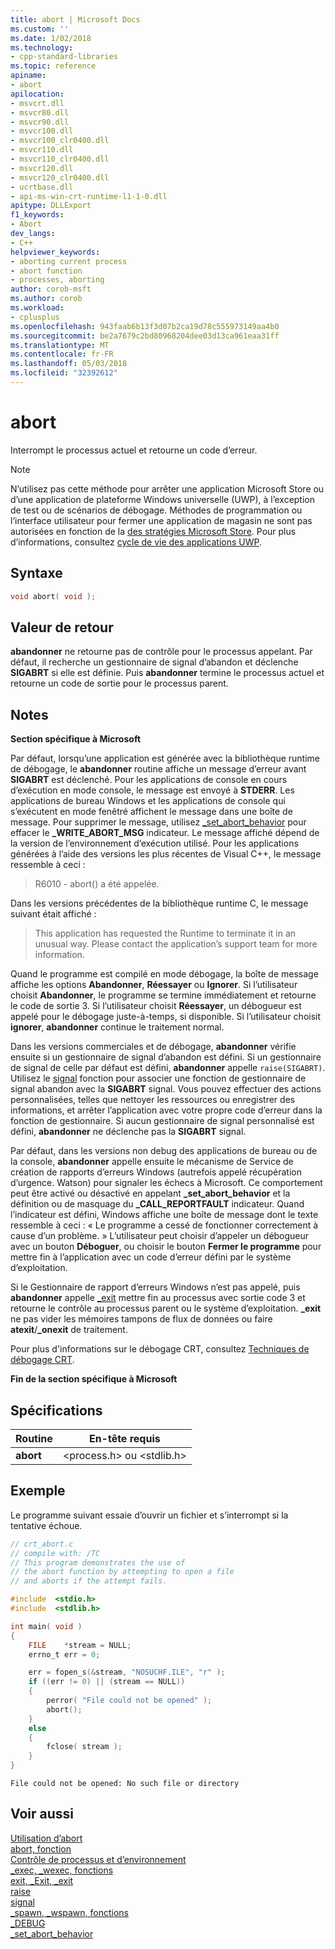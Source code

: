 ```yaml
---
title: abort | Microsoft Docs
ms.custom: ''
ms.date: 1/02/2018
ms.technology:
- cpp-standard-libraries
ms.topic: reference
apiname:
- abort
apilocation:
- msvcrt.dll
- msvcr80.dll
- msvcr90.dll
- msvcr100.dll
- msvcr100_clr0400.dll
- msvcr110.dll
- msvcr110_clr0400.dll
- msvcr120.dll
- msvcr120_clr0400.dll
- ucrtbase.dll
- api-ms-win-crt-runtime-l1-1-0.dll
apitype: DLLExport
f1_keywords:
- Abort
dev_langs:
- C++
helpviewer_keywords:
- aborting current process
- abort function
- processes, aborting
author: corob-msft
ms.author: corob
ms.workload:
- cplusplus
ms.openlocfilehash: 943faab6b13f3d07b2ca19d78c555973149aa4b0
ms.sourcegitcommit: be2a7679c2bd80968204dee03d13ca961eaa31ff
ms.translationtype: MT
ms.contentlocale: fr-FR
ms.lasthandoff: 05/03/2018
ms.locfileid: "32392612"
---
```

# <a name="abort"></a>abort

Interrompt le processus actuel et retourne un code d’erreur.

> [!NOTE]
> N’utilisez pas cette méthode pour arrêter une application Microsoft Store ou d’une application de plateforme Windows universelle (UWP), à l’exception de test ou de scénarios de débogage. Méthodes de programmation ou l’interface utilisateur pour fermer une application de magasin ne sont pas autorisées en fonction de la [des stratégies Microsoft Store](/legal/windows/agreements/store-policies). Pour plus d’informations, consultez [cycle de vie des applications UWP](/windows/uwp/launch-resume/app-lifecycle).

## <a name="syntax"></a>Syntaxe

```c
void abort( void );
```

## <a name="return-value"></a>Valeur de retour

**abandonner** ne retourne pas de contrôle pour le processus appelant. Par défaut, il recherche un gestionnaire de signal d’abandon et déclenche **SIGABRT** si elle est définie. Puis **abandonner** termine le processus actuel et retourne un code de sortie pour le processus parent.

## <a name="remarks"></a>Notes

**Section spécifique à Microsoft**

Par défaut, lorsqu’une application est générée avec la bibliothèque runtime de débogage, le **abandonner** routine affiche un message d’erreur avant **SIGABRT** est déclenché. Pour les applications de console en cours d’exécution en mode console, le message est envoyé à **STDERR**. Les applications de bureau Windows et les applications de console qui s’exécutent en mode fenêtré affichent le message dans une boîte de message. Pour supprimer le message, utilisez [_set_abort_behavior](set-abort-behavior.md) pour effacer le **_WRITE_ABORT_MSG** indicateur. Le message affiché dépend de la version de l’environnement d’exécution utilisé. Pour les applications générées à l’aide des versions les plus récentes de Visual C++, le message ressemble à ceci :

> R6010 - abort() a été appelée.

Dans les versions précédentes de la bibliothèque runtime C, le message suivant était affiché :

> This application has requested the Runtime to terminate it in an unusual way. Please contact the application’s support team for more information.

Quand le programme est compilé en mode débogage, la boîte de message affiche les options **Abandonner**, **Réessayer** ou **Ignorer**. Si l’utilisateur choisit **Abandonner**, le programme se termine immédiatement et retourne le code de sortie 3. Si l’utilisateur choisit **Réessayer**, un débogueur est appelé pour le débogage juste-à-temps, si disponible. Si l’utilisateur choisit **ignorer**, **abandonner** continue le traitement normal.

Dans les versions commerciales et de débogage, **abandonner** vérifie ensuite si un gestionnaire de signal d’abandon est défini. Si un gestionnaire de signal de celle par défaut est défini, **abandonner** appelle `raise(SIGABRT)`. Utilisez le [signal](signal.md) fonction pour associer une fonction de gestionnaire de signal abandon avec la **SIGABRT** signal. Vous pouvez effectuer des actions personnalisées, telles que nettoyer les ressources ou enregistrer des informations, et arrêter l’application avec votre propre code d’erreur dans la fonction de gestionnaire. Si aucun gestionnaire de signal personnalisé est défini, **abandonner** ne déclenche pas la **SIGABRT** signal.

Par défaut, dans les versions non debug des applications de bureau ou de la console, **abandonner** appelle ensuite le mécanisme de Service de création de rapports d’erreurs Windows (autrefois appelé récupération d’urgence. Watson) pour signaler les échecs à Microsoft. Ce comportement peut être activé ou désactivé en appelant **_set_abort_behavior** et la définition ou de masquage du **_CALL_REPORTFAULT** indicateur. Quand l’indicateur est défini, Windows affiche une boîte de message dont le texte ressemble à ceci : « Le programme a cessé de fonctionner correctement à cause d’un problème. » L’utilisateur peut choisir d’appeler un débogueur avec un bouton **Déboguer**, ou choisir le bouton **Fermer le programme** pour mettre fin à l’application avec un code d’erreur défini par le système d’exploitation.

Si le Gestionnaire de rapport d’erreurs Windows n’est pas appelé, puis **abandonner** appelle [_exit](exit-exit-exit.md) mettre fin au processus avec sortie code 3 et retourne le contrôle au processus parent ou le système d’exploitation. **_exit** ne pas vider les mémoires tampons de flux de données ou faire **atexit**/**_onexit** de traitement.

Pour plus d'informations sur le débogage CRT, consultez [Techniques de débogage CRT](/visualstudio/debugger/crt-debugging-techniques).

**Fin de la section spécifique à Microsoft**

## <a name="requirements"></a>Spécifications

|Routine|En-tête requis|
|-------------|---------------------|
|**abort**|\<process.h> ou \<stdlib.h>|

## <a name="example"></a>Exemple

Le programme suivant essaie d’ouvrir un fichier et s’interrompt si la tentative échoue.

```C
// crt_abort.c
// compile with: /TC
// This program demonstrates the use of
// the abort function by attempting to open a file
// and aborts if the attempt fails.

#include  <stdio.h>
#include  <stdlib.h>

int main( void )
{
    FILE    *stream = NULL;
    errno_t err = 0;

    err = fopen_s(&stream, "NOSUCHF.ILE", "r" );
    if ((err != 0) || (stream == NULL))
    {
        perror( "File could not be opened" );
        abort();
    }
    else
    {
        fclose( stream );
    }
}
```

```Output
File could not be opened: No such file or directory
```

## <a name="see-also"></a>Voir aussi

[Utilisation d’abort](../../cpp/using-abort.md)<br/>
[abort, fonction](../../c-language/abort-function-c.md)<br/>
[Contrôle de processus et d’environnement](../../c-runtime-library/process-and-environment-control.md)<br/>
[_exec, _wexec, fonctions](../../c-runtime-library/exec-wexec-functions.md)<br/>
[exit, _Exit, _exit](exit-exit-exit.md)<br/>
[raise](raise.md)<br/>
[signal](signal.md)<br/>
[_spawn, _wspawn, fonctions](../../c-runtime-library/spawn-wspawn-functions.md)<br/>
[_DEBUG](../../c-runtime-library/debug.md)<br/>
[_set_abort_behavior](set-abort-behavior.md)<br/>
